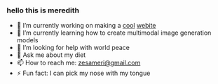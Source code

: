 ### hello this is meredith

<!--
**zesameri/zesameri** is a ✨ _special_ ✨ repository because its `README.md` (this file) appears on your GitHub profile.
-->

- 🔭 I’m currently working on making a [cool](https://www.youtube.com/watch?v=923uTY2q71I) [webite](https://zesameri.github.io)
- 🌱 I’m currently learning how to create multimodal image generation models
- 🤔 I’m looking for help with world peace
- 💬 Ask me about my diet
- 📫 How to reach me: zesameri@gmail.com
- ⚡ Fun fact: I can pick my nose with my tongue


